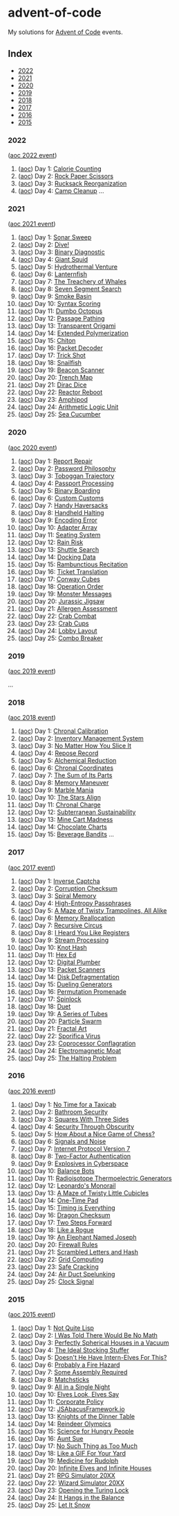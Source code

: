 # advent-of-code

My solutions for [Advent of Code](https://adventofcode.com/) events.


## Index

- [2022](#2022)
- [2021](#2021)
- [2020](#2020)
- [2019](#2019)
- [2018](#2018)
- [2017](#2017)
- [2016](#2016)
- [2015](#2015)


### 2022

([aoc 2022 event](https://adventofcode.com/2022))

1. ([aoc](https://adventofcode.com/2022/day/1)) Day 1: [Calorie Counting](y2022/day01_calories.py)
2. ([aoc](https://adventofcode.com/2022/day/2)) Day 2: [Rock Paper Scissors](y2022/day02_rps.py)
3. ([aoc](https://adventofcode.com/2022/day/3)) Day 3: [Rucksack Reorganization](y2022/day03_rucksacks.py)
4. ([aoc](https://adventofcode.com/2022/day/4)) Day 4: [Camp Cleanup](y2022/day04_cleanup.py)
...


### 2021

([aoc 2021 event](https://adventofcode.com/2021))

1. ([aoc](https://adventofcode.com/2021/day/1)) Day 1: [Sonar Sweep](y2021/day01_sonar.py)
2. ([aoc](https://adventofcode.com/2021/day/2)) Day 2: [Dive!](y2021/day02_dive.py)
3. ([aoc](https://adventofcode.com/2021/day/3)) Day 3: [Binary Diagnostic](y2021/day03_bits.py)
4. ([aoc](https://adventofcode.com/2021/day/4)) Day 4: [Giant Squid](y2021/day04_bingo.py)
5. ([aoc](https://adventofcode.com/2021/day/5)) Day 5: [Hydrothermal Venture](y2021/day05_lines.py)
6. ([aoc](https://adventofcode.com/2021/day/6)) Day 6: [Lanternfish](y2021/day06_spawn.py)
7. ([aoc](https://adventofcode.com/2021/day/7)) Day 7: [The Treachery of Whales](y2021/day07_align.py)
8. ([aoc](https://adventofcode.com/2021/day/8)) Day 8: [Seven Segment Search](y2021/day08_seg7.py)
9. ([aoc](https://adventofcode.com/2021/day/9)) Day 9: [Smoke Basin](y2021/day09_basins.py)
10. ([aoc](https://adventofcode.com/2021/day/10)) Day 10: [Syntax Scoring](y2021/day10_syntax.py)
11. ([aoc](https://adventofcode.com/2021/day/11)) Day 11: [Dumbo Octopus](y2021/day11_flashes.py)
12. ([aoc](https://adventofcode.com/2021/day/12)) Day 12: [Passage Pathing](y2021/day12_caves.py)
13. ([aoc](https://adventofcode.com/2021/day/13)) Day 13: [Transparent Origami](y2021/day13_folding.py)
14. ([aoc](https://adventofcode.com/2021/day/14)) Day 14: [Extended Polymerization](y2021/day14_polymer.py)
15. ([aoc](https://adventofcode.com/2021/day/15)) Day 15: [Chiton](y2021/day15_risk.py)
16. ([aoc](https://adventofcode.com/2021/day/16)) Day 16: [Packet Decoder](y2021/day16_packets.py)
17. ([aoc](https://adventofcode.com/2021/day/17)) Day 17: [Trick Shot](y2021/day17_shooting.py)
18. ([aoc](https://adventofcode.com/2021/day/18)) Day 18: [Snailfish](y2021/day18_numbers.py)
19. ([aoc](https://adventofcode.com/2021/day/19)) Day 19: [Beacon Scanner](y2021/day19_scanners.py)
20. ([aoc](https://adventofcode.com/2021/day/20)) Day 20: [Trench Map](y2021/day20_enhance.py)
21. ([aoc](https://adventofcode.com/2021/day/21)) Day 21: [Dirac Dice](y2021/day21_dice.py)
22. ([aoc](https://adventofcode.com/2021/day/22)) Day 22: [Reactor Reboot](y2021/day22_cubes.py)
23. ([aoc](https://adventofcode.com/2021/day/23)) Day 23: [Amphipod](y2021/day23_organize.py)
24. ([aoc](https://adventofcode.com/2021/day/24)) Day 24: [Arithmetic Logic Unit](y2021/day24_decompile.py)
25. ([aoc](https://adventofcode.com/2021/day/25)) Day 25: [Sea Cucumber](y2021/day25_cucumbers.py)


### 2020

([aoc 2020 event](https://adventofcode.com/2020))

1. ([aoc](https://adventofcode.com/2020/day/1)) Day 1: [Report Repair](y2020/day01_expense.py)
2. ([aoc](https://adventofcode.com/2020/day/2)) Day 2: [Password Philosophy](y2020/day02_passwords.py)
3. ([aoc](https://adventofcode.com/2020/day/3)) Day 3: [Toboggan Trajectory](y2020/day03_toboggan.py)
4. ([aoc](https://adventofcode.com/2020/day/4)) Day 4: [Passport Processing](y2020/day04_passports.py)
5. ([aoc](https://adventofcode.com/2020/day/5)) Day 5: [Binary Boarding](y2020/day05_boarding.py)
6. ([aoc](https://adventofcode.com/2020/day/6)) Day 6: [Custom Customs](y2020/day06_customs.py)
7. ([aoc](https://adventofcode.com/2020/day/7)) Day 7: [Handy Haversacks](y2020/day07_bags.py)
8. ([aoc](https://adventofcode.com/2020/day/8)) Day 8: [Handheld Halting](y2020/day08_prog_loop.py)
9. ([aoc](https://adventofcode.com/2020/day/9)) Day 9: [Encoding Error](y2020/day09_sums.py)
10. ([aoc](https://adventofcode.com/2020/day/10)) Day 10: [Adapter Array](y2020/day10_adapters.py)
11. ([aoc](https://adventofcode.com/2020/day/11)) Day 11: [Seating System](y2020/day11_seats.py)
12. ([aoc](https://adventofcode.com/2020/day/12)) Day 12: [Rain Risk](y2020/day12_navigation.py)
13. ([aoc](https://adventofcode.com/2020/day/13)) Day 13: [Shuttle Search](y2020/day13_buses.py)
14. ([aoc](https://adventofcode.com/2020/day/14)) Day 14: [Docking Data](y2020/day14_bitmask.py)
15. ([aoc](https://adventofcode.com/2020/day/15)) Day 15: [Rambunctious Recitation](y2020/day15_memory_game.py)
16. ([aoc](https://adventofcode.com/2020/day/16)) Day 16: [Ticket Translation](y2020/day16_tickets.py)
17. ([aoc](https://adventofcode.com/2020/day/17)) Day 17: [Conway Cubes](y2020/day17_hyperlife.py)
18. ([aoc](https://adventofcode.com/2020/day/18)) Day 18: [Operation Order](y2020/day18_arithmetics.py)
19. ([aoc](https://adventofcode.com/2020/day/19)) Day 19: [Monster Messages](y2020/day19_grammar.py)
20. ([aoc](https://adventofcode.com/2020/day/20)) Day 20: [Jurassic Jigsaw](y2020/day20_jigsaw.py)
21. ([aoc](https://adventofcode.com/2020/day/21)) Day 21: [Allergen Assessment](y2020/day21_allergens.py)
22. ([aoc](https://adventofcode.com/2020/day/22)) Day 22: [Crab Combat](y2020/day22_cards.py)
23. ([aoc](https://adventofcode.com/2020/day/23)) Day 23: [Crab Cups](y2020/day23_cups.py)
24. ([aoc](https://adventofcode.com/2020/day/24)) Day 24: [Lobby Layout](y2020/day24_hex.py)
25. ([aoc](https://adventofcode.com/2020/day/25)) Day 25: [Combo Breaker](y2020/day25_key.py)


### 2019

([aoc 2019 event](https://adventofcode.com/2019))

...


### 2018

([aoc 2018 event](https://adventofcode.com/2018))

1. ([aoc](https://adventofcode.com/2018/day/1)) Day 1: [Chronal Calibration](y2018/day01_freq.py)
2. ([aoc](https://adventofcode.com/2018/day/2)) Day 2: [Inventory Management System](y2018/day02_tags.py)
3. ([aoc](https://adventofcode.com/2018/day/3)) Day 3: [No Matter How You Slice It](y2018/day03_claims.py)
4. ([aoc](https://adventofcode.com/2018/day/4)) Day 4: [Repose Record](y2018/day04_guards.py)
5. ([aoc](https://adventofcode.com/2018/day/5)) Day 5: [Alchemical Reduction](y2018/day05_polymer.py)
6. ([aoc](https://adventofcode.com/2018/day/6)) Day 6: [Chronal Coordinates](y2018/day06_area.py)
7. ([aoc](https://adventofcode.com/2018/day/7)) Day 7: [The Sum of Its Parts](y2018/day07_building.py)
8. ([aoc](https://adventofcode.com/2018/day/8)) Day 8: [Memory Maneuver](y2018/day08_nodes.py)
9. ([aoc](https://adventofcode.com/2018/day/9)) Day 9: [Marble Mania](y2018/day09_marbles.py)
10. ([aoc](https://adventofcode.com/2018/day/10)) Day 10: [The Stars Align](y2018/day10_stars.py)
11. ([aoc](https://adventofcode.com/2018/day/11)) Day 11: [Chronal Charge](y2018/day11_grid_sum.py)
12. ([aoc](https://adventofcode.com/2018/day/12)) Day 12: [Subterranean Sustainability](y2018/day12_pots.py)
13. ([aoc](https://adventofcode.com/2018/day/13)) Day 13: [Mine Cart Madness](y2018/day13_carts.py)
14. ([aoc](https://adventofcode.com/2018/day/14)) Day 14: [Chocolate Charts](y2018/day14_recipes.py)
15. ([aoc](https://adventofcode.com/2018/day/15)) Day 15: [Beverage Bandits](y2018/day15_battle.py)
...


### 2017

([aoc 2017 event](https://adventofcode.com/2017))

1. ([aoc](https://adventofcode.com/2017/day/1)) Day 1: [Inverse Captcha](y2017/day01_captcha.py)
2. ([aoc](https://adventofcode.com/2017/day/2)) Day 2: [Corruption Checksum](y2017/day02_spreadsheet.py)
3. ([aoc](https://adventofcode.com/2017/day/3)) Day 3: [Spiral Memory](y2017/day03_spiral.py)
4. ([aoc](https://adventofcode.com/2017/day/4)) Day 4: [High-Entropy Passphrases](y2017/day04_passphrase.py)
5. ([aoc](https://adventofcode.com/2017/day/5)) Day 5: [A Maze of Twisty Trampolines, All Alike](y2017/day05_jumps.py)
6. ([aoc](https://adventofcode.com/2017/day/6)) Day 6: [Memory Reallocation](y2017/day06_realloc.py)
7. ([aoc](https://adventofcode.com/2017/day/7)) Day 7: [Recursive Circus](y2017/day07_tower.py)
8. ([aoc](https://adventofcode.com/2017/day/8)) Day 8: [I Heard You Like Registers](y2017/day08_registers.py)
9. ([aoc](https://adventofcode.com/2017/day/9)) Day 9: [Stream Processing](y2017/day09_garbage.py)
10. ([aoc](https://adventofcode.com/2017/day/10)) Day 10: [Knot Hash](y2017/day10_knots.py)
11. ([aoc](https://adventofcode.com/2017/day/11)) Day 11: [Hex Ed](y2017/day11_hex.py)
12. ([aoc](https://adventofcode.com/2017/day/12)) Day 12: [Digital Plumber](y2017/day12_pipes.py)
13. ([aoc](https://adventofcode.com/2017/day/13)) Day 13: [Packet Scanners](y2017/day13_scanners.py)
14. ([aoc](https://adventofcode.com/2017/day/14)) Day 14: [Disk Defragmentation](y2017/day14_defrag.py)
15. ([aoc](https://adventofcode.com/2017/day/15)) Day 15: [Dueling Generators](y2017/day15_generators.py)
16. ([aoc](https://adventofcode.com/2017/day/16)) Day 16: [Permutation Promenade](y2017/day16_dance.py)
17. ([aoc](https://adventofcode.com/2017/day/17)) Day 17: [Spinlock](y2017/day17_spinlock.py)
18. ([aoc](https://adventofcode.com/2017/day/18)) Day 18: [Duet](y2017/day18_duet.py)
19. ([aoc](https://adventofcode.com/2017/day/19)) Day 19: [A Series of Tubes](y2017/day19_route.py)
20. ([aoc](https://adventofcode.com/2017/day/20)) Day 20: [Particle Swarm](y2017/day20_particles.py)
21. ([aoc](https://adventofcode.com/2017/day/21)) Day 21: [Fractal Art](y2017/day21_fractal.py)
22. ([aoc](https://adventofcode.com/2017/day/22)) Day 22: [Sporifica Virus](y2017/day22_virus.py)
23. ([aoc](https://adventofcode.com/2017/day/23)) Day 23: [Coprocessor Conflagration](y2017/day23_optim.py)
24. ([aoc](https://adventofcode.com/2017/day/24)) Day 24: [Electromagnetic Moat](y2017/day24_bridge.py)
25. ([aoc](https://adventofcode.com/2017/day/25)) Day 25: [The Halting Problem](y2017/day25_turing.py)


### 2016

([aoc 2016 event](https://adventofcode.com/2016))

1. ([aoc](https://adventofcode.com/2016/day/1)) Day 1: [No Time for a Taxicab](y2016/day01_walk.py)
2. ([aoc](https://adventofcode.com/2016/day/2)) Day 2: [Bathroom Security](y2016/day02_keypad.py)
3. ([aoc](https://adventofcode.com/2016/day/3)) Day 3: [Squares With Three Sides](y2016/day03_triangles.py)
4. ([aoc](https://adventofcode.com/2016/day/4)) Day 4: [Security Through Obscurity](y2016/day04_rooms.py)
5. ([aoc](https://adventofcode.com/2016/day/5)) Day 5: [How About a Nice Game of Chess?](y2016/day05_md5.py)
6. ([aoc](https://adventofcode.com/2016/day/6)) Day 6: [Signals and Noise](y2016/day06_repcode.py)
7. ([aoc](https://adventofcode.com/2016/day/7)) Day 7: [Internet Protocol Version 7](y2016/day07_ipv7.py)
8. ([aoc](https://adventofcode.com/2016/day/8)) Day 8: [Two-Factor Authentication](y2016/day08_led.py)
9. ([aoc](https://adventofcode.com/2016/day/9)) Day 9: [Explosives in Cyberspace](y2016/day09_compression.py)
10. ([aoc](https://adventofcode.com/2016/day/10)) Day 10: [Balance Bots](y2016/day10_bots.py)
11. ([aoc](https://adventofcode.com/2016/day/11)) Day 11: [Radioisotope Thermoelectric Generators](y2016/day11_elevator.py)
12. ([aoc](https://adventofcode.com/2016/day/12)) Day 12: [Leonardo's Monorail](y2016/day12_assembler.py)
13. ([aoc](https://adventofcode.com/2016/day/13)) Day 13: [A Maze of Twisty Little Cubicles](y2016/day13_infinimaze.py)
14. ([aoc](https://adventofcode.com/2016/day/14)) Day 14: [One-Time Pad](y2016/day14_onetime.py)
15. ([aoc](https://adventofcode.com/2016/day/15)) Day 15: [Timing is Everything](y2016/day15_discs.py)
16. ([aoc](https://adventofcode.com/2016/day/16)) Day 16: [Dragon Checksum](y2016/day16_dragon.py)
17. ([aoc](https://adventofcode.com/2016/day/17)) Day 17: [Two Steps Forward](y2016/day17_md5_doors.py)
18. ([aoc](https://adventofcode.com/2016/day/18)) Day 18: [Like a Rogue](y2016/day18_traps.py)
19. ([aoc](https://adventofcode.com/2016/day/19)) Day 19: [An Elephant Named Joseph](y2016/day19_white_elephant.py)
20. ([aoc](https://adventofcode.com/2016/day/20)) Day 20: [Firewall Rules](y2016/day20_firewall.py)
21. ([aoc](https://adventofcode.com/2016/day/21)) Day 21: [Scrambled Letters and Hash](y2016/day21_scrambling.py)
22. ([aoc](https://adventofcode.com/2016/day/22)) Day 22: [Grid Computing](y2016/day22_disk_grid.py)
23. ([aoc](https://adventofcode.com/2016/day/23)) Day 23: [Safe Cracking](y2016/day23_asm_toggle.py)
24. ([aoc](https://adventofcode.com/2016/day/24)) Day 24: [Air Duct Spelunking](y2016/day24_tsp.py)
25. ([aoc](https://adventofcode.com/2016/day/25)) Day 25: [Clock Signal](y2016/day25_clock.py)


### 2015

([aoc 2015 event](https://adventofcode.com/2015))

1. ([aoc](https://adventofcode.com/2015/day/1)) Day 1: [Not Quite Lisp](y2015/day01_floors.py)
2. ([aoc](https://adventofcode.com/2015/day/2)) Day 2: [I Was Told There Would Be No Math](y2015/day02_wrapping.py)
3. ([aoc](https://adventofcode.com/2015/day/3)) Day 3: [Perfectly Spherical Houses in a Vacuum](y2015/day03_houses.py)
4. ([aoc](https://adventofcode.com/2015/day/4)) Day 4: [The Ideal Stocking Stuffer](y2015/day04_md5.py)
5. ([aoc](https://adventofcode.com/2015/day/5)) Day 5: [Doesn't He Have Intern-Elves For This?](y2015/day05_naughty.py)
6. ([aoc](https://adventofcode.com/2015/day/6)) Day 6: [Probably a Fire Hazard](y2015/day06_lights.py)
7. ([aoc](https://adventofcode.com/2015/day/7)) Day 7: [Some Assembly Required](y2015/day07_logic_wires.py)
8. ([aoc](https://adventofcode.com/2015/day/8)) Day 8: [Matchsticks](y2015/day08_strings.py)
9. ([aoc](https://adventofcode.com/2015/day/9)) Day 9: [All in a Single Night](y2015/day09_traveling.py)
10. ([aoc](https://adventofcode.com/2015/day/10)) Day 10: [Elves Look, Elves Say](y2015/day10_look_and_say.py)
11. ([aoc](https://adventofcode.com/2015/day/11)) Day 11: [Corporate Policy](y2015/day11_password.py)
12. ([aoc](https://adventofcode.com/2015/day/12)) Day 12: [JSAbacusFramework.io](y2015/day12_json.py)
13. ([aoc](https://adventofcode.com/2015/day/13)) Day 13: [Knights of the Dinner Table](y2015/day13_seating.py)
14. ([aoc](https://adventofcode.com/2015/day/14)) Day 14: [Reindeer Olympics](y2015/day14_racing.py)
15. ([aoc](https://adventofcode.com/2015/day/15)) Day 15: [Science for Hungry People](y2015/day15_recipe.py)
16. ([aoc](https://adventofcode.com/2015/day/16)) Day 16: [Aunt Sue](y2015/day16_aunts.py)
17. ([aoc](https://adventofcode.com/2015/day/17)) Day 17: [No Such Thing as Too Much](y2015/day17_containers.py)
18. ([aoc](https://adventofcode.com/2015/day/18)) Day 18: [Like a GIF For Your Yard](y2015/day18_life.py)
19. ([aoc](https://adventofcode.com/2015/day/19)) Day 19: [Medicine for Rudolph](y2015/day19_medicine.py)
20. ([aoc](https://adventofcode.com/2015/day/20)) Day 20: [Infinite Elves and Infinite Houses](y2015/day20_houses.py)
21. ([aoc](https://adventofcode.com/2015/day/21)) Day 21: [RPG Simulator 20XX](y2015/day21_rpg.py)
22. ([aoc](https://adventofcode.com/2015/day/22)) Day 22: [Wizard Simulator 20XX](y2015/day22_rpg_spells.py)
23. ([aoc](https://adventofcode.com/2015/day/23)) Day 23: [Opening the Turing Lock](y2015/day23_turing.py)
24. ([aoc](https://adventofcode.com/2015/day/24)) Day 24: [It Hangs in the Balance](y2015/day24_balancing.py)
25. ([aoc](https://adventofcode.com/2015/day/25)) Day 25: [Let It Snow](y2015/day25_secret.py)
